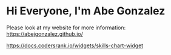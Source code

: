 # Hi Everyone, I'm Abe Gonzalez

Please look at my website for more information: https://abejgonzalez.github.io/

https://docs.codersrank.io/widgets/skills-chart-widget
